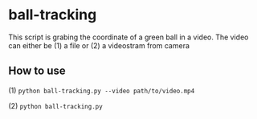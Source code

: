 # ball-tracking

This script is grabing the coordinate of a green ball in a video.
The video can either be (1) a file or (2) a videostram from camera

## How to use

(1) `python ball-tracking.py --video path/to/video.mp4`

(2) `python ball-tracking.py`
